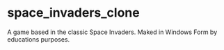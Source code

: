 # space_invaders_clone
A game based in the classic Space Invaders. Maked in Windows Form by educations purposes.
